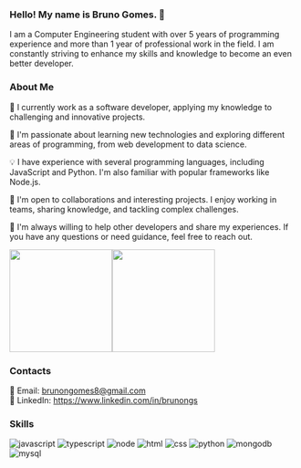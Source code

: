 ### Hello! My name is Bruno Gomes. 👋
I am a Computer Engineering student with over 5 years of programming experience and more than 1 year of professional work in the field. I am constantly striving to enhance my skills and knowledge to become an even better developer.

### About Me
🔭 I currently work as a software developer, applying my knowledge to challenging and innovative projects.

🌱 I'm passionate about learning new technologies and exploring different areas of programming, from web development to data science.

💡 I have experience with several programming languages, including JavaScript and Python. I'm also familiar with popular frameworks like Node.js.

🤝 I'm open to collaborations and interesting projects. I enjoy working in teams, sharing knowledge, and tackling complex challenges.

💬 I'm always willing to help other developers and share my experiences. If you have any questions or need guidance, feel free to reach out.

<img height="180em" src="https://github-readme-stats.vercel.app/api?username=brunongomes&show_icons=true&theme=dark&include_all_commits=true&count_private=true"/><img height="180em" src="https://github-readme-stats.vercel.app/api/top-langs/?username=brunongomes&layout=compact&langs_count=7&theme=dark"/>

### Contacts
📧 Email: brunongomes8@gmail.com <br/>
💼 LinkedIn: https://www.linkedin.com/in/brunongs <br/>

### Skills

![javascript](https://img.shields.io/badge/JavaScript-F7DF1E?style=for-the-badge&logo=javascript&logoColor=black)
![typescript](https://img.shields.io/badge/TypeScript-007ACC?style=for-the-badge&logo=typescript&logoColor=white)
![node](https://img.shields.io/badge/Node.js-43853D?style=for-the-badge&logo=node.js&logoColor=white)
![html](https://img.shields.io/badge/HTML5-E34F26?style=for-the-badge&logo=html5&logoColor=white)
![css](https://img.shields.io/badge/CSS3-1572B6?style=for-the-badge&logo=css3&logoColor=white)
![python](https://img.shields.io/badge/Python-3776AB?style=for-the-badge&logo=python&logoColor=white)
![mongodb](https://img.shields.io/badge/MongoDB-4EA94B?style=for-the-badge&logo=mongodb&logoColor=white)
![mysql](https://img.shields.io/badge/MySQL-005C84?style=for-the-badge&logo=mysql&logoColor=white)
